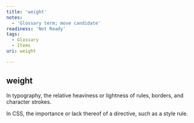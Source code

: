 ```yaml
---
title: 'weight'
notes:
  - 'Glossary term; move candidate'
readiness: 'Not Ready'
tags:
  - Glossary
  - Items
uri: weight

---
```

## weight

In typography, the relative heaviness or lightness of rules, borders, and character strokes.

In CSS, the importance or lack thereof of a directive, such as a style rule.

